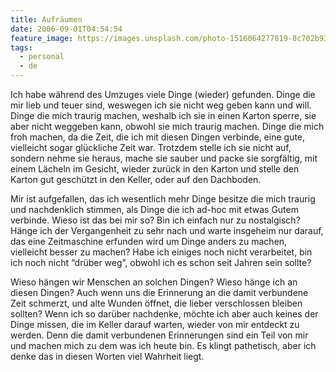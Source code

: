 ```yaml
---
title: Aufräumen
date: 2006-09-01T04:54:54
feature_image: https://images.unsplash.com/photo-1516064277819-8c702b93846c?ixlib=rb-0.3.5&q=80&fm=jpg&crop=entropy&cs=tinysrgb&w=1080&fit=max&ixid=eyJhcHBfaWQiOjExNzczfQ&s=8b05c2b03c46c4b0ad1988ddbe16fd50
tags:
  - personal
  - de
---
```


Ich habe während des Umzuges viele Dinge (wieder) gefunden. Dinge die mir lieb und teuer sind, weswegen ich sie nicht weg geben kann und will. Dinge die mich traurig machen, weshalb ich sie in einen Karton sperre, sie aber nicht weggeben kann, obwohl sie mich traurig machen. Dinge die mich froh machen, da die Zeit, die ich mit diesen Dingen verbinde, eine gute, vielleicht sogar glückliche Zeit war. Trotzdem stelle ich sie nicht auf, sondern nehme sie heraus, mache sie sauber und packe sie sorgfältig, mit einem Lächeln im Gesicht, wieder zurück in den Karton und stelle den Karton gut geschützt in den Keller, oder auf den Dachboden.

Mir ist aufgefallen, das ich wesentlich mehr Dinge besitze die mich traurig und nachdenklich stimmen, als Dinge die ich ad-hoc mit etwas Gutem verbinde. Wieso ist das bei mir so? Bin ich einfach nur zu nostalgisch? Hänge ich der Vergangenheit zu sehr nach und warte insgeheim nur darauf, das eine Zeitmaschine erfunden wird um Dinge anders zu machen, vielleicht besser zu machen? Habe ich einiges noch nicht verarbeitet, bin ich noch nicht “drüber weg”, obwohl ich es schon seit Jahren sein sollte?

Wieso hängen wir Menschen an solchen Dingen? Wieso hänge ich an diesen Dingen? Auch wenn uns die Erinnerung an die damit verbundene Zeit schmerzt, und alte Wunden öffnet, die lieber verschlossen bleiben sollten? Wenn ich so darüber nachdenke, möchte ich aber auch keines der Dinge missen, die im Keller darauf warten, wieder von mir entdeckt zu werden. Denn die damit verbundenen Erinnerungen sind ein Teil von mir und machen mich zu dem was ich heute bin. Es klingt pathetisch, aber ich denke das in diesen Worten viel Wahrheit liegt.
